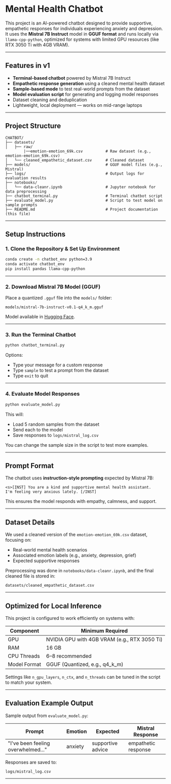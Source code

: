 
# Mental Health Chatbot

This project is an AI-powered chatbot designed to provide supportive, empathetic responses for individuals experiencing anxiety and depression. It uses the **Mistral 7B Instruct** model in **GGUF format** and runs locally via `llama-cpp-python`, optimized for systems with limited GPU resources (like RTX 3050 Ti with 4GB VRAM).

---

## Features in v1

- **Terminal-based chatbot** powered by Mistral 7B Instruct
- **Empathetic response generation** using a cleaned mental health dataset
- **Sample-based mode** to test real-world prompts from the dataset
- **Model evaluation script** for generating and logging model responses
- Dataset cleaning and deduplication
- Lightweight, local deployment — works on mid-range laptops

---

## Project Structure

```
CHATBOT/
├── datasets/
│   ├── raw/ 
        |──emotion-emotion_69k.csv          # Raw dataset (e.g., emotion-emotion_69k.csv)
│   └── cleaned_empathetic_dataset.csv      # Cleaned dataset
├── models/                                 # GGUF model files (e.g., Mistral)
├── logs/                                   # Output logs for evaluation results
├── notebooks/
│   └── data-cleanr.ipynb                   # Jupyter notebook for data preprocessing
├── chatbot_terminal.py                     # Terminal chatbot script
├── evaluate_model.py                       # Script to test model on sample prompts
├── README.md                               # Project documentation (this file)
```

---

## Setup Instructions

### 1. Clone the Repository & Set Up Environment

```bash
conda create -n chatbot_env python=3.9
conda activate chatbot_env
pip install pandas llama-cpp-python
```
---

### 2. Download Mistral 7B Model (GGUF)

Place a quantized `.gguf` file into the `models/` folder:

```
models/mistral-7b-instruct-v0.1-q4_k_m.gguf
```

Model available in [Hugging Face](https://huggingface.co).

---

### 3. Run the Terminal Chatbot

```bash
python chatbot_terminal.py
```

Options:
- Type your message for a custom response
- Type `sample` to test a prompt from the dataset
- Type `exit` to quit

---

### 4. Evaluate Model Responses

```bash
python evaluate_model.py
```

This will:
- Load 5 random samples from the dataset
- Send each to the model
- Save responses to `logs/mistral_log.csv`

You can change the sample size in the script to test more examples.

---

## Prompt Format

The chatbot uses **instruction-style prompting** expected by Mistral 7B:

```
<s>[INST] You are a kind and supportive mental health assistant.
I'm feeling very anxious lately. [/INST]
```

This ensures the model responds with empathy, calmness, and support.

---

## Dataset Details

We used a cleaned version of the `emotion-emotion_69k.csv` dataset, focusing on:
- Real-world mental health scenarios
- Associated emotion labels (e.g., anxiety, depression, grief)
- Expected supportive responses

Preprocessing was done in `notebooks/data-cleanr.ipynb`, and the final cleaned file is stored in:
```
datasets/cleaned_empathetic_dataset.csv
```

---

## Optimized for Local Inference

This project is configured to work efficiently on systems with:

| Component     | Minimum Required   |
|---------------|--------------------|
| GPU           | NVIDIA GPU with 4GB VRAM (e.g., RTX 3050 Ti) |
| RAM           | 16 GB              |
| CPU Threads   | 6–8 recommended    |
| Model Format  | GGUF (Quantized, e.g., q4_k_m) |

Settings like `n_gpu_layers`, `n_ctx`, and `n_threads` can be tuned in the script to match your system.

---

## Evaluation Example Output

Sample output from `evaluate_model.py`:

| Prompt | Emotion | Expected | Mistral Response |
|--------|---------|----------|------------------|
| "I've been feeling overwhelmed..." | anxiety | supportive advice | empathetic response |

Responses are saved to:
```
logs/mistral_log.csv
```

---
